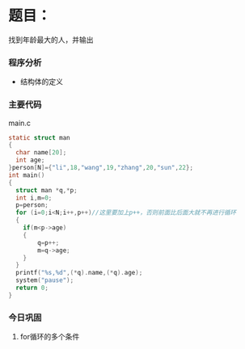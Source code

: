# 题目：

找到年龄最大的人，并输出


### 程序分析

- 结构体的定义



### 主要代码

main.c

```c
static struct man
{
  char name[20];
  int age;
}person[N]={"li",18,"wang",19,"zhang",20,"sun",22};
int main()
{
  struct man *q,*p;
  int i,m=0;
  p=person;
  for (i=0;i<N;i++,p++)//这里要加上p++，否则前面比后面大就不再进行循环
  {
    if(m<p->age)
	{
		q=p++;
		m=q->age;
	}
  }
  printf("%s,%d",(*q).name,(*q).age);
  system("pause");
  return 0;
}
```



### 今日巩固

1. for循环的多个条件



